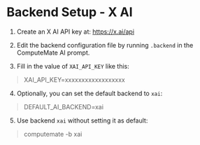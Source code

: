 # Backend Setup - X AI

1. Create an X AI API key at: https://x.ai/api

2. Edit the backend configuration file by running `.backend` in the ComputeMate AI prompt.

3. Fill in the value of `XAI_API_KEY` like this:

> XAI_API_KEY=xxxxxxxxxxxxxxxxxx

4. Optionally, you can set the default backend to `xai`:

> DEFAULT_AI_BACKEND=xai

5. Use backend `xai` without setting it as default:

> computemate -b xai
